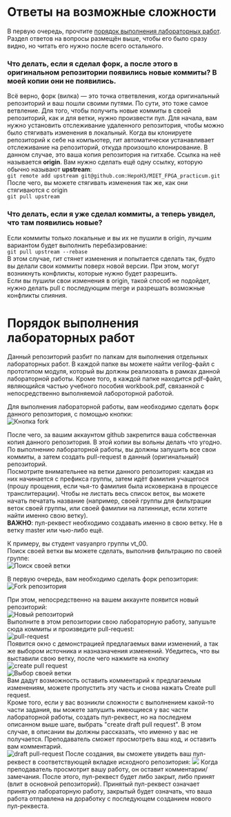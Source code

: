 # Ответы на возможные сложности
В первую очередь, прочтите [порядок выполнения лабораторных работ](#порядок-выполнения-лабораторных-работ). Раздел ответов на вопросы размещён выше, чтобы его было сразу видно, но читать его нужно после всего остального.  
### Что делать, если я сделал форк, а после этого в оригинальном репозитории появились новые коммиты? В моей копии они не появились.
Всё верно, форк (вилка) — это точка ответвления, когда оригинальный репозиторий и ваш пошли своими путями. По сути, это тоже самое ветвление. Для того, чтобы получить новые коммиты в своей репозиторий, как и для ветки, нужно произвести пул. Для начала, вам нужно установить отслеживание удаленного репозитория, чтобы можно было стягивать изменения в локальный. Когда вы клонируете репозиторий к себе на компьютер, гит автоматически устанавливает отслеживание на репозиторий, откуда произошло клонирование. В данном случае, это ваша копия репозитория на гитхабе. Ссылка на неё называется **origin**. Вам нужно сделать ещё одну ссылку, которую обычно называют **upstream**:  
``git remote add upstream git@github.com:HepoH3/MIET_FPGA_practicum.git``  
После чего, вы можете стягивать изменения так же, как они стягиваются с origin  
``git pull upstream``  
### Что делать, если я уже сделал коммиты, а теперь увидел, что там появились новые?
Если коммиты только локальные и вы их не пушили в origin, лучшим вариантом будет выполнить перебазирование:  
``git pull upstream --rebase``  
В этом случае, гит стянет изменения и попытается сделать так, будто вы делали свои коммиты поверх новой версии. При этом, могут возникнуть конфликты, которые нужно будет разрешить.  
Если вы пушили свои изменения в origin, такой способ не подойдет, нужно делать pull с последующим merge и разрешать возможные конфликты слияния.  

# Порядок выполнения лабораторных работ

Данный репозиторий разбит по папкам для выполнения отдельных лабораторных работ. В каждой папке вы можете найти verilog-файл с прототипом модуля, который вы должны реализовать в рамках данной лабораторной работы. Кроме того, в каждой папке находится pdf-файл, являющийся частью учебного пособия workbook.pdf, связанной с непосредственно выполняемой лабороторной работой.

Для выполнения лабораторной работы, вам необходимо сделать форк данного репозитория, с помощью кнопки:  
![Кнопка fork](https://puu.sh/FGz2k/7a72d38adc.png "Кнопка fork")

После чего, за вашим аккаунтом github закрепится ваша собственная копия данного репозитория. В этой копии вы вольны делать что угодно. По выполнению лабораторной работы, вы должны запушить все свои коммиты, а затем создать pull-request в данный (оригинальный) репозиторий.  
Посмотрите внимательнее на ветки данного репозитория: каждая из них начинается с префикса группы, затем идёт фамилия учащегося (прошу прощения, если чья-то фамилия была исковеркана в процессе транслитерации). Чтобы не листать весь список веток, вы можете начать печатать название (например, своей группы для фильтрации веток своей группы, или своей фамилии на латиннице, если хотите найти именно свою ветку).  
**ВАЖНО**: пул-реквест необходимо создавать именно в свою ветку. Не в ветку master или чью-либо ещё.

К примеру, вы студент vasyanpro группы vt_00.  
Поиск своей ветки вы можете сделать, выполнив фильтрацию по своей группе:  
![Поиск своей ветки](https://puu.sh/FGzgK/872a08ee4a.png "Поиск своей ветки")  

В первую очередь, вам необходимо сделать форк репозитория:  
![Fork репозитория](https://puu.sh/FGz9j/8a8d09b1fd.png "Fork репозитория")  

При этом, непосредственно на вашем аккаунте появится новый репозиторий:  
![Новый репозиторий](https://puu.sh/FGzmv/3f877341d1.png "Новый репозиторий")  
Выполните в этом репозитории свою лабораторную работу, запушьте сюда коммиты и произведите pull-request:  
![pull-request](https://puu.sh/FGzoN/fd21890429.png "pull-request")  
Появится окно с демонстрацией предлагаемых вами изменений, а так же выбором источника и назназначения изменений. Убедитесь, что вы выставили свою ветку, после чего нажмите на кнопку ![create pull request](https://puu.sh/FGzyw/4d56fb1f85.png "create pull request")  
![Выбор своей ветки](https://puu.sh/FGzwp/3350fc0456.png "Выбор своей ветки")  
Вам дадут возможность оставить комментарий к предлагаемым изменениям, можете пропустить эту часть и снова нажать Create pull request.  
Кроме того, если у вас возникли сложности с выполнением какой-то части задания, вы можете запушить имеющиеся у вас части лабораторной работы, создать пул-реквест, но на последнем описанном выше шаге, выбрать "create draft pull request". В этом случае, в описании вы должны рассказать, что именно у вас не получается. Преподаватель сможет просмотреть ваш код, и оставить вам комментарий.  
![draft pull-request](https://puu.sh/FGzIm/78a7a454f5.png "draft pull-request")
После создания, вы сможете увидеть ваш пул-реквест в соответствующей вкладке исходного репозитория:
![](https://puu.sh/FGzMN/56542d12f1.png)
Когда преподаватель просмотрит вашу работу, он оставит комментарии/замечания. После этого, пул-реквест будет либо закрыт, либо принят (влит в основной репозиторий). Принятый пул-реквест означает принятую лабораторную работу, закрытый будет означать, что ваша работа отправлена на доработку с последующем созданием нового пул-реквеста.
